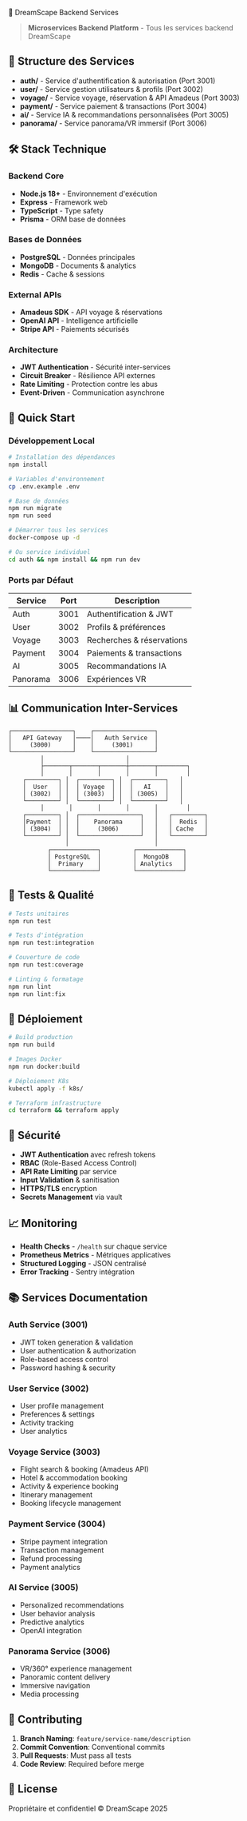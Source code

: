 🔧 DreamScape Backend Services

> **Microservices Backend Platform** - Tous les services backend DreamScape

## 📁 Structure des Services

- **auth/** - Service d'authentification & autorisation (Port 3001)
- **user/** - Service gestion utilisateurs & profils (Port 3002)
- **voyage/** - Service voyage, réservation & API Amadeus (Port 3003)
- **payment/** - Service paiement & transactions (Port 3004)
- **ai/** - Service IA & recommandations personnalisées (Port 3005)
- **panorama/** - Service panorama/VR immersif (Port 3006)

## 🛠️ Stack Technique

### **Backend Core**
- **Node.js 18+** - Environnement d'exécution
- **Express** - Framework web
- **TypeScript** - Type safety
- **Prisma** - ORM base de données

### **Bases de Données**
- **PostgreSQL** - Données principales
- **MongoDB** - Documents & analytics
- **Redis** - Cache & sessions

### **External APIs**
- **Amadeus SDK** - API voyage & réservations
- **OpenAI API** - Intelligence artificielle
- **Stripe API** - Paiements sécurisés

### **Architecture**
- **JWT Authentication** - Sécurité inter-services
- **Circuit Breaker** - Résilience API externes
- **Rate Limiting** - Protection contre les abus
- **Event-Driven** - Communication asynchrone

## 🚀 Quick Start

### Développement Local
```bash
# Installation des dépendances
npm install

# Variables d'environnement
cp .env.example .env

# Base de données
npm run migrate
npm run seed

# Démarrer tous les services
docker-compose up -d

# Ou service individuel
cd auth && npm install && npm run dev
```

### Ports par Défaut
| Service  | Port | Description                    |
|----------|------|--------------------------------|
| Auth     | 3001 | Authentification & JWT         |
| User     | 3002 | Profils & préférences         |
| Voyage   | 3003 | Recherches & réservations     |
| Payment  | 3004 | Paiements & transactions      |
| AI       | 3005 | Recommandations IA            |
| Panorama | 3006 | Expériences VR                |

## 📊 Communication Inter-Services

```
┌─────────────────┐    ┌─────────────────┐
│   API Gateway   │────│   Auth Service  │
│     (3000)      │    │     (3001)      │
└─────────────────┘    └─────────────────┘
         │                       │
         ├───────┬───────┬───────┼───────┬────────┐
         │       │       │       │       │        │
    ┌─────────┐ │  ┌─────────┐ │  ┌─────────┐   │
    │  User   │ │  │ Voyage  │ │  │   AI    │   │
    │ (3002)  │ │  │ (3003)  │ │  │ (3005)  │   │
    └─────────┘ │  └─────────┘ │  └─────────┘   │
         │       │       │       │       │        │
    ┌─────────┐ │  ┌─────────────────┐   │   ┌─────────┐
    │Payment  │ │  │    Panorama     │   │   │  Redis  │
    │ (3004)  │ │  │     (3006)      │   │   │ Cache   │
    └─────────┘ │  └─────────────────┘   │   └─────────┘
                │                        │
           ┌─────────────┐         ┌─────────────┐
           │ PostgreSQL  │         │  MongoDB    │
           │  Primary    │         │ Analytics   │
           └─────────────┘         └─────────────┘
```

## 🧪 Tests & Qualité

```bash
# Tests unitaires
npm run test

# Tests d'intégration
npm run test:integration

# Couverture de code
npm run test:coverage

# Linting & formatage
npm run lint
npm run lint:fix
```

## 🚀 Déploiement

```bash
# Build production
npm run build

# Images Docker
npm run docker:build

# Déploiement K8s
kubectl apply -f k8s/

# Terraform infrastructure
cd terraform && terraform apply
```

## 🔐 Sécurité

- **JWT Authentication** avec refresh tokens
- **RBAC** (Role-Based Access Control)
- **API Rate Limiting** par service
- **Input Validation** & sanitisation
- **HTTPS/TLS** encryption
- **Secrets Management** via vault

## 📈 Monitoring

- **Health Checks** - `/health` sur chaque service
- **Prometheus Metrics** - Métriques applicatives
- **Structured Logging** - JSON centralisé
- **Error Tracking** - Sentry intégration

## 📚 Services Documentation

### Auth Service (3001)
- JWT token generation & validation
- User authentication & authorization
- Role-based access control
- Password hashing & security

### User Service (3002)  
- User profile management
- Preferences & settings
- Activity tracking
- User analytics

### Voyage Service (3003)
- Flight search & booking (Amadeus API)
- Hotel & accommodation booking
- Activity & experience booking
- Itinerary management
- Booking lifecycle management

### Payment Service (3004)
- Stripe payment integration
- Transaction management
- Refund processing
- Payment analytics

### AI Service (3005)
- Personalized recommendations
- User behavior analysis
- Predictive analytics
- OpenAI integration

### Panorama Service (3006)
- VR/360° experience management
- Panoramic content delivery
- Immersive navigation
- Media processing

## 🤝 Contributing

1. **Branch Naming**: `feature/service-name/description`
2. **Commit Convention**: Conventional commits
3. **Pull Requests**: Must pass all tests
4. **Code Review**: Required before merge

## 📄 License

Propriétaire et confidentiel © DreamScape 2025


